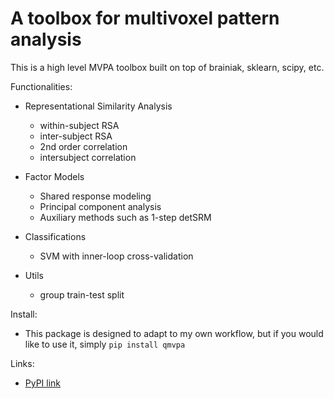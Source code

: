# A toolbox for multivoxel pattern analysis

This is a high level  MVPA toolbox built on top of brainiak, sklearn, scipy, etc. 

Functionalities: 
- Representational Similarity Analysis
  - within-subject RSA
  - inter-subject RSA
  - 2nd order correlation 
  - intersubject correlation 

- Factor Models 
  - Shared response modeling  
  - Principal component analysis
  - Auxiliary methods such as 1-step detSRM 

- Classifications
  - SVM with inner-loop cross-validation

- Utils
  - group train-test split 

Install: 
- This package is designed to adapt to my own workflow, but if you would like to use it, simply `pip install qmvpa`

Links: 
- <a href="https://pypi.python.org/pypi?%3Aaction=pkg_edit&name=qmvpa">PyPI link</a>
